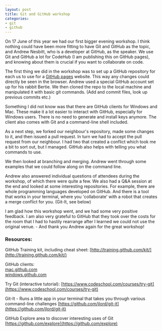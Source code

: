 ```yaml
---
layout: post
title: Git and GitHub workshop
categories:
- git
- github
---
```


On 17 June of this year we had our first bigger evening workshop. I think nothing could have been more fitting to have Git and GitHub as the topic, and Andrew Nesbitt, who is a developer at GitHub, as the speaker. We use Git and GitHub a lot for CodeHub (I am publishing this on GitHub pages), and knowing about them is crucial if you want to collaborate on code. 

The first thing we did in the workshop was to set up a GitHub repository for each us to use for a [GitHub pages](https://pages.github.com/) website. This way any changes could directly be seen in the browser. Andrew used a special GitHub account set up for his rabbit Bertie. We then cloned the repo to the local machine and manipulated it with basic git commands. (Add and commit files, look up previous commits etc.)

Something I did not know was that there are GitHub clients for Windows and Mac. These make it a lot easier to interact with GitHub, especially for Windows users. There is no need to generate and install keys anymore. The client also comes with Git and a command-line shell included. 

As a next step, we forked our neighbour's repository, made some changes to it, and then issued a pull request. In turn we had to accept the pull request from our neighbour. I had two that created a conflict which took me a bit to sort out, but I managed. GitHub also helps with telling you what commands to use. 

We then looked at branching and merging. Andrew went through some examples that we could follow along on the command line. 

Andrew also answered individual questions of attendees during the workshop, of which there were quite a few. We also had a Q&amp;A session at the end and looked at some interesting repositories. For example, there are whole programming languages developed on GitHub. And there is a tool that works in your terminal, where you 'collaborate' with a robot that creates a merge conflict for you. (Git-It, see below)

I am glad how this workshop went, and we had some very positive feedback. I am also very grateful to GitHub that they took over the costs for the room that I had to hastily rearrange after I learned we could not use the original venue. - And thank you Andrew again for the great workshop! 


### Resources: 

GitHub Training kit, including cheat sheet: [http://training.github.com/kit/](http://training.github.com/kit/)

GitHub clients: <br />
[mac.github.com](http://mac.github.com) <br />
[windows.github.com](http://windows.github.com)

Try Git (interactive tutorial): [https://www.codeschool.com/courses/try-git](https://www.codeschool.com/courses/try-git)

Git-It - Runs a little app in your terminal that takes you through various command-line challenges [https://github.com/jlord/git-it](https://github.com/jlord/git-it)

GitHub Explore area to discover interesting uses of Git [https://github.com/explore](https://github.com/explore)

